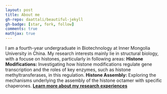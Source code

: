 ```yaml
---
layout: post
title: About me
gh-repo: daattali/beautiful-jekyll
gh-badge: [star, fork, follow]
comments: true
mathjax: true
---
```


I am a fourth-year undergraduate in Biotechnology at Inner Mongolia University in China.
My research interests mainly lie in structural biology, with a focuse on histones, particularly in following areas:
**Histone Modifications:** Investigating how histone modifications regulate gene transcription and the roles of key enzymes, such as histone methyltransferases, in this regulation.
**Histone Assembly:** Exploring the mechanisms underlying the assembly of the histone octamer with specific chaperones.
[**Learn more about my research experiences**]()
